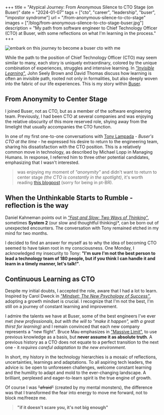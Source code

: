 +++
title = "Atypical Journey: From Anonymous Silence to CTO Stage (on Buser)"
date = "2024-01-07"
tags = ["cto", "career", "leadership", "buser", "impostor syndrome"]
url = "/from-anonymous-silence-to-cto-stage"
images = ["/blog/from-anonymous-silence-to-cto-stage-buser.jpg"]
description = "My path from software engineer to Chief Technology Officer (CTO) at Buser, with some reflections on what I'm learning in the process."
+++

![embark on this journey to become a buser cto with me](/blog/from-anonymous-silence-to-cto-stage-buser.jpg)

While the path to the position of Chief Technology Officer (CTO) may seem similar to many, each story is uniquely extraordinary, colored by the unique combination of experiences, struggles and intensive learning. In *["Invisible Learning"](https://www.researchgate.net/publication/284499397_Invisible_Learnings_A_commentary_on_John_Hattie%27s_book_visible_learning_A_synthesis_of_over_800_metaanalyses_relating_to_achievement)*, John Seely Brown and David Thomas discuss how learning is often an invisible path, rooted not only in formalities, but also deeply woven into the fabric of our life experiences. This is my story within [Buser](https://www.buser.com.br/).

## From Anonymity to Center Stage

I joined Buser, not as CTO, but as a member of the software engineering team. Previously, I had been CTO at several companies and was enjoying the relative obscurity of this more reserved role, shying away from the limelight that usually accompanies the CTO function.

In one of my first one-to-one conversations with [Tony Lampada](https://www.linkedin.com/in/tonylampada/) *- Buser's CTO at the time -* he expressed his desire to return to the engineering team, sharing his dissatisfaction with the CTO position. This is a relatively common move in technology, as described by Michael Lopp in Managing Humans. In response, I referred him to three other potential candidates, emphasizing that I wasn't interested.

> was enjoying my moment of *"anonymity"* and didn't want to return to center stage *(the CTO is constantly in the spotlight)*, it's worth reading [this blogpost](https://avelino.run/qual-o-glamour-em-ser-ceo/) (sorry for being in pt-BR).

## When the Unthinkable Starts to Rumble - reflection is the way

Daniel Kahneman points out in *["Fast and Slow: Two Ways of Thinking"](https://www.amazon.com/Thinking-Fast-Slow-Daniel-Kahneman-ebook/dp/B00555X8OA/)*, sometimes **System 2** (our slow and thoughtful thinking)*, can be born out of unexpected encounters. The conversation with Tony remained etched in my mind for two months.

I decided to find an answer for myself as to why the idea of becoming CTO seemed to have taken root in my consciousness. One Monday, I acknowledged my insecurity to Tony: **"I'm sure I'm not the best person to lead a technology team of 180 people, but if you think I can handle it and learn in a timely manner, let's talk!"**.

## Continuous Learning as CTO

Despite my initial doubts, I accepted the role, aware that I had a lot to learn. Inspired by Carol Dweck in *["Mindset: The New Psychology of Success"](https://www.amazon.com/Mindset-Psychology-Carol-S-Dweck-ebook/dp/B000FCKPHG/)*, adopting a growth mindset is crucial. I recognize that I'm not the best, I'm still on a journey of constant learning and improvement.

I admire the talents we have at Buser, some of the best engineers I've ever met *(new professionals, but with the will to *"make it happen"*, with a great thirst for learning)* and I remain convinced that each new company represents a "new flight". Bruce Mau emphasizes in ["Massive Limit"](https://www.youtube.com/watch?v=7pDJJQCM3y8), to use previous knowledge as a basis, but **never assume it as absolute truth**. A previous history as a CTO does not equate to a perfect transition to the next one - it *requires careful adaptation to the new environment*.

In short, my history in the technology hierarchies is a mosaic of reflections, uncertainties, learnings and adaptations. To all aspiring tech leaders, the advice is: be open to unforeseen challenges, welcome constant learning and the humility to adapt and mold to the ever-changing landscape. A brilliant, perplexed and eager-to-learn spirit is the true engine of growth.

Of course I was ~~"afraid"~~ (created by my mental monsters), the difference was that I transformed the fear into energy to move me forward, not to block me/freeze me.

> **"if it doesn't scare you, it's not big enough"**
